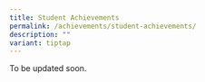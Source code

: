 ```yaml
---
title: Student Achievements
permalink: /achievements/student-achievements/
description: ""
variant: tiptap
---
```

<p>To be updated soon.</p>
